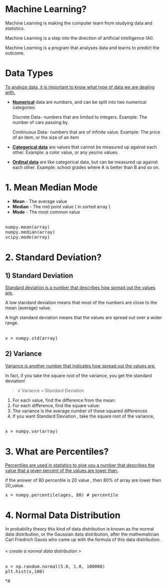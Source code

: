 # Machine Learning?

Machine Learning is making the computer learn from studying data and statistics.

Machine Learning is a step into the direction of artificial intelligence (AI).

Machine Learning is a program that analyses data and learns to predict the outcome.


# Data Types 

[To analyze data, it is important to know what type of data we are dealing with.]()

+ [**Numerical**]()  data are numbers, and can be split into two numerical categories:

   Discrete Data- numbers that are limited to integers. Example: The number of cars passing by.

   Continuous Data- numbers that are of infinite value. Example: The price of an item, or the size of an item

+ [**Categorical data**]() are values that cannot be measured up against each other. Example: a color value, or any yes/no values.

+ [**Ordinal data**]() are like categorical data, but can be measured up against each other. Example: school grades where A is better than B and so on.


# 1. Mean Median Mode

+ **Mean** - The average value
+ **Median** - The mid point value ( in sorted array )
+ **Mode** - The most common value

###### <Use Numpy_method and Scipy_method>
<pre>
numpy.mean(array)
numpy.median(array)
scipy.mode(array)
</pre>

# 2. Standard Deviation?

## 1)  Standard Deviation
[Standard deviation is a number that describes how spread out the values are.]()

A low standard deviation means that most of the numbers are close to the mean (average) value.

A high standard deviation means that the values are spread out over a wider range.

###### <Use Numpy_method>
<pre>
x = numpy.std(array)
</pre>
## 2) Variance
[Variance is another number that indicates how spread out the values are.]()

In fact, if you take the square root of the variance, you get the standard deviation!
> √ Variance = Standard Deviation

[<To calculate the variance you have to do as follows>]()
1. For each value, find the difference from the mean:
2. For each difference, find the square value:
3. The variance is the average number of these squared differences
4. If you want Standard Deviation , take the square root of the variance,
 


###### <Use Numpy_method>
<pre>
x = numpy.var(array)
</pre>
   
   
# 3. What are Percentiles?
[Percentiles are used in statistics to give you a number that describes the value that a given percent of the values are lower than.]()


if the answer of 80 percentile is 20 value ,  then 80% of array are lower then 20_value.
<pre>
x = numpy.percentile(ages, 80) # percentile
</pre>
   
   
# 4. Normal Data Distribution
In probability theory this kind of data distribution is known as the normal data distribution, or the Gaussian data distribution, after the mathematician Carl Friedrich Gauss who came up with the formula of this data distribution.


###### < create a normal data distribution >
<pre>
x = np.random.normal(5.0, 1.0, 100000)
plt.hist(x,100)
</pre>
*# 
   
